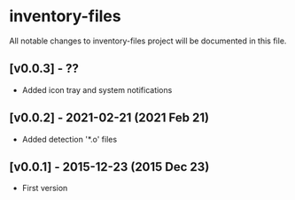 # inventory-files

All notable changes to inventory-files project will be documented in this file.

## [v0.0.3] - ??

- Added icon tray and system notifications

## [v0.0.2] - 2021-02-21 (2021 Feb 21)

- Added detection '*.o' files

## [v0.0.1] - 2015-12-23 (2015 Dec 23)

- First version